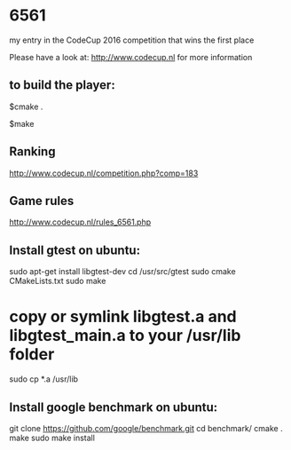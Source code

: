 # 6561
my entry in the CodeCup 2016 competition that wins the first place

Please have a look at:
http://www.codecup.nl
for more information

## to build the player:

$cmake .

$make

## Ranking
http://www.codecup.nl/competition.php?comp=183

## Game rules

http://www.codecup.nl/rules_6561.php

## Install gtest on ubuntu:
sudo apt-get install libgtest-dev
cd /usr/src/gtest
sudo cmake CMakeLists.txt
sudo make
 
# copy or symlink libgtest.a and libgtest_main.a to your /usr/lib folder
sudo cp *.a /usr/lib

## Install google benchmark on ubuntu:
git clone https://github.com/google/benchmark.git
cd benchmark/
cmake .
make
sudo make install
